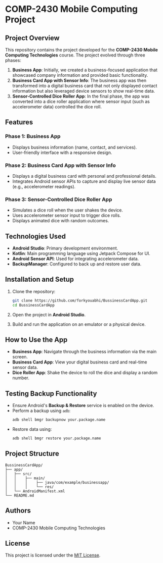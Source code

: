 # COMP-2430 Mobile Computing Project

## Project Overview
This repository contains the project developed for the **COMP-2430 Mobile Computing Technologies** course. The project evolved through three phases:

1. **Business App**: Initially, we created a business-focused application that showcased company information and provided basic functionality.
2. **Business Card App with Sensor Info**: The business app was then transformed into a digital business card that not only displayed contact information but also leveraged device sensors to show real-time data.
3. **Sensor-Controlled Dice Roller App**: In the final phase, the app was converted into a dice roller application where sensor input (such as accelerometer data) controlled the dice roll.

## Features
### Phase 1: Business App
- Displays business information (name, contact, and services).
- User-friendly interface with a responsive design.

### Phase 2: Business Card App with Sensor Info
- Displays a digital business card with personal and professional details.
- Integrates Android sensor APIs to capture and display live sensor data (e.g., accelerometer readings).

### Phase 3: Sensor-Controlled Dice Roller App
- Simulates a dice roll when the user shakes the device.
- Uses accelerometer sensor input to trigger dice rolls.
- Displays animated dice with random outcomes.

## Technologies Used
- **Android Studio**: Primary development environment.
- **Kotlin**: Main programming language using Jetpack Compose for UI.
- **Android Sensor API**: Used for integrating accelerometer data.
- **BackupManager**: Configured to back up and restore user data.

## Installation and Setup
1. Clone the repository:
   ```bash
   git clone https://github.com/forkyouabhi/BussinessCardApp.git
   cd BussinessCardApp
   ```

2. Open the project in **Android Studio**.

3. Build and run the application on an emulator or a physical device.

## How to Use the App
- **Business App**: Navigate through the business information via the main screen.
- **Business Card App**: View your digital business card and real-time sensor data.
- **Dice Roller App**: Shake the device to roll the dice and display a random number.

## Testing Backup Functionality
- Ensure Android's **Backup & Restore** service is enabled on the device.
- Perform a backup using `adb`:
   ```bash
   adb shell bmgr backupnow your.package.name
   ```
- Restore data using:
   ```bash
   adb shell bmgr restore your.package.name
   ```

## Project Structure
```
BussinessCardApp/
├── app/
│   ├── src/
│   │    ├── main/
│   │    │    ├── java/com/example/businessapp/
│   │    │    └── res/
│   └── AndroidManifest.xml
└── README.md
```

## Authors
- Your Name
- COMP-2430 Mobile Computing Technologies

## License
This project is licensed under the [MIT License](LICENSE).

